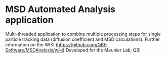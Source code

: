 # MSD Automated Analysis application

Multi-threaded application to combine multiple processing steps for single particle tracking data (diffusion coefficient and MSD calculations).  Further information on the WIKI (https://github.com/QBI-Software/MSDAnalysis/wiki)
Developed for the Meunier Lab, QBI


